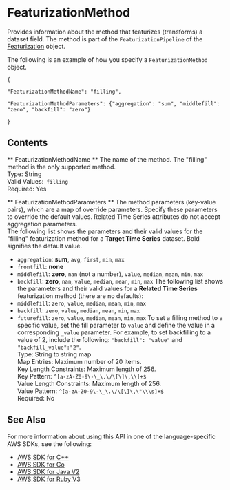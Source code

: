 # FeaturizationMethod<a name="API_FeaturizationMethod"></a>

Provides information about the method that featurizes \(transforms\) a dataset field\. The method is part of the `FeaturizationPipeline` of the [Featurization](API_Featurization.md) object\. 

The following is an example of how you specify a `FeaturizationMethod` object\.

 `{` 

 `"FeaturizationMethodName": "filling",` 

 `"FeaturizationMethodParameters": {"aggregation": "sum", "middlefill": "zero", "backfill": "zero"}` 

 `}` 

## Contents<a name="API_FeaturizationMethod_Contents"></a>

 ** FeaturizationMethodName **   <a name="forecast-Type-FeaturizationMethod-FeaturizationMethodName"></a>
The name of the method\. The "filling" method is the only supported method\.  
Type: String  
Valid Values:` filling`   
Required: Yes

 ** FeaturizationMethodParameters **   <a name="forecast-Type-FeaturizationMethod-FeaturizationMethodParameters"></a>
The method parameters \(key\-value pairs\), which are a map of override parameters\. Specify these parameters to override the default values\. Related Time Series attributes do not accept aggregation parameters\.  
The following list shows the parameters and their valid values for the "filling" featurization method for a **Target Time Series** dataset\. Bold signifies the default value\.  
+  `aggregation`: **sum**, `avg`, `first`, `min`, `max` 
+  `frontfill`: **none** 
+  `middlefill`: **zero**, `nan` \(not a number\), `value`, `median`, `mean`, `min`, `max` 
+  `backfill`: **zero**, `nan`, `value`, `median`, `mean`, `min`, `max` 
The following list shows the parameters and their valid values for a **Related Time Series** featurization method \(there are no defaults\):  
+  `middlefill`: `zero`, `value`, `median`, `mean`, `min`, `max` 
+  `backfill`: `zero`, `value`, `median`, `mean`, `min`, `max` 
+  `futurefill`: `zero`, `value`, `median`, `mean`, `min`, `max` 
To set a filling method to a specific value, set the fill parameter to `value` and define the value in a corresponding `_value` parameter\. For example, to set backfilling to a value of 2, include the following: `"backfill": "value"` and `"backfill_value":"2"`\.   
Type: String to string map  
Map Entries: Maximum number of 20 items\.  
Key Length Constraints: Maximum length of 256\.  
Key Pattern: `^[a-zA-Z0-9\-\_\.\/\[\]\,\\]+$`   
Value Length Constraints: Maximum length of 256\.  
Value Pattern: `^[a-zA-Z0-9\-\_\.\/\[\]\,\"\\\s]+$`   
Required: No

## See Also<a name="API_FeaturizationMethod_SeeAlso"></a>

For more information about using this API in one of the language\-specific AWS SDKs, see the following:
+  [AWS SDK for C\+\+](https://docs.aws.amazon.com/goto/SdkForCpp/forecast-2018-06-26/FeaturizationMethod) 
+  [AWS SDK for Go](https://docs.aws.amazon.com/goto/SdkForGoV1/forecast-2018-06-26/FeaturizationMethod) 
+  [AWS SDK for Java V2](https://docs.aws.amazon.com/goto/SdkForJavaV2/forecast-2018-06-26/FeaturizationMethod) 
+  [AWS SDK for Ruby V3](https://docs.aws.amazon.com/goto/SdkForRubyV3/forecast-2018-06-26/FeaturizationMethod) 